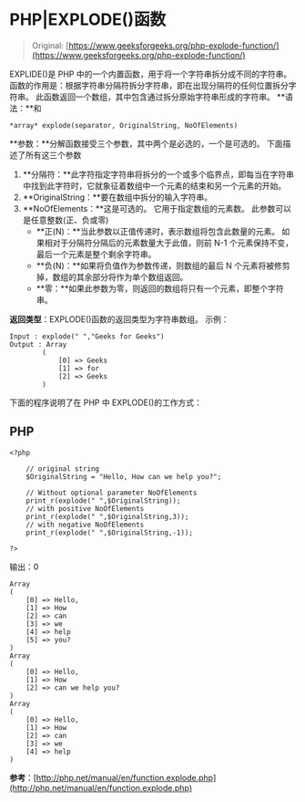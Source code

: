 # PHP|EXPLODE()函数

> Original: [https://www.geeksforgeeks.org/php-explode-function/](https://www.geeksforgeeks.org/php-explode-function/)

EXPLIDE()是 PHP 中的一个内置函数，用于将一个字符串拆分成不同的字符串。 函数的作用是：根据字符串分隔符拆分字符串，即在出现分隔符的任何位置拆分字符串。 此函数返回一个数组，其中包含通过拆分原始字符串形成的字符串。
**语法：**和

```
*array* explode(separator, OriginalString, NoOfElements)
```

**参数：**分解函数接受三个参数，其中两个是必选的，一个是可选的。 下面描述了所有这三个参数

1.  **分隔符：**此字符指定字符串将拆分的一个或多个临界点，即每当在字符串中找到此字符时，它就象征着数组中一个元素的结束和另一个元素的开始。
2.  **OriginalString：**要在数组中拆分的输入字符串。
3.  **NoOfElements：**这是可选的。 它用于指定数组的元素数。 此参数可以是任意整数(正、负或零)
    *   **正(N)：**当此参数以正值传递时，表示数组将包含此数量的元素。 如果相对于分隔符分隔后的元素数量大于此值，则前 N-1 个元素保持不变，最后一个元素是整个剩余字符串。
    *   **负(N)：**如果将负值作为参数传递，则数组的最后 N 个元素将被修剪掉，数组的其余部分将作为单个数组返回。
    *   **零：**如果此参数为零，则返回的数组将只有一个元素，即整个字符串。

**返回类型**：EXPLODE()函数的返回类型为字符串数组。
示例：

```
Input : explode(" ","Geeks for Geeks")
Output : Array
        (
            [0] => Geeks
            [1] => for
            [2] => Geeks
        )
```

下面的程序说明了在 PHP 中 EXPLODE()的工作方式：

## PHP

```
<?php

    // original string
    $OriginalString = "Hello, How can we help you?";

    // Without optional parameter NoOfElements
    print_r(explode(" ",$OriginalString));
    // with positive NoOfElements
    print_r(explode(" ",$OriginalString,3));
    // with negative NoOfElements
    print_r(explode(" ",$OriginalString,-1));

?>
```

输出：0

```
Array
(
    [0] => Hello,
    [1] => How
    [2] => can
    [3] => we
    [4] => help
    [5] => you?
)
Array
(
    [0] => Hello,
    [1] => How
    [2] => can we help you?
)
Array
(
    [0] => Hello,
    [1] => How
    [2] => can
    [3] => we
    [4] => help
)
```

**参考**：[http://php.net/manual/en/function.explode.php](http://php.net/manual/en/function.explode.php)